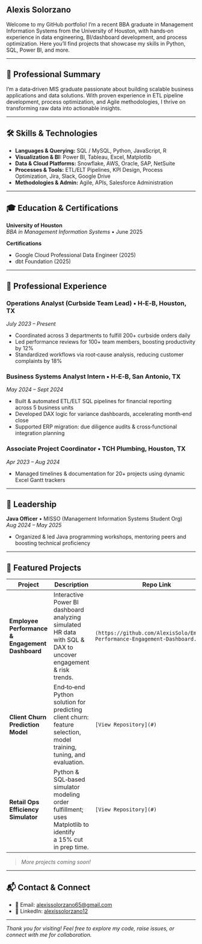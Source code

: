 
## Alexis Solorzano 

Welcome to my GitHub portfolio! I’m a recent BBA graduate in Management Information Systems from the University of Houston, with hands‑on experience in data engineering, BI/dashboard development, and process optimization. Here you’ll find projects that showcase my skills in Python, SQL, Power BI, and more.

---

## 📖 Professional Summary
I’m a data‑driven MIS graduate passionate about building scalable business applications and data solutions. With proven experience in ETL pipeline development, process optimization, and Agile methodologies, I thrive on transforming raw data into actionable insights.

---

## 🛠️ Skills & Technologies

- **Languages & Querying:** SQL / MySQL, Python, JavaScript, R  
- **Visualization & BI:** Power BI, Tableau, Excel, Matplotlib  
- **Data & Cloud Platforms:** Snowflake, AWS, Oracle, SAP, NetSuite  
- **Processes & Tools:** ETL/ELT Pipelines, KPI Design, Process Optimization, Jira, Slack, Google Drive  
- **Methodologies & Admin:** Agile, APIs, Salesforce Administration  

---

## 🎓 Education & Certifications

**University of Houston**  
_BBA in Management Information Systems_ • June 2025  

**Certifications**  
- Google Cloud Professional Data Engineer (2025)  
- dbt Foundation (2025)  

---

## 💼 Professional Experience

### Operations Analyst (Curbside Team Lead) • H‑E‑B, Houston, TX  
_July 2023 – Present_  
- Coordinated across 3 departments to fulfill 200+ curbside orders daily  
- Led performance reviews for 100+ team members, boosting productivity by 12%  
- Standardized workflows via root‑cause analysis, reducing customer complaints by 18%  

### Business Systems Analyst Intern • H‑E‑B, San Antonio, TX  
_May 2024 – Sept 2024_  
- Built & automated ETL/ELT SQL pipelines for financial reporting across 5 business units  
- Developed DAX logic for variance dashboards, accelerating month‑end close  
- Supported ERP migration: due diligence audits & cross‑functional integration planning  

### Associate Project Coordinator • TCH Plumbing, Houston, TX  
_Apr 2023 – Aug 2024_  
- Managed timelines & documentation for 20+ projects using dynamic Excel Gantt trackers  

---

## 🌟 Leadership

**Java Officer** • MISSO (Management Information Systems Student Org)  
_Aug 2024 – May 2025_  
- Organized & led Java programming workshops, mentoring peers and boosting technical proficiency  

---

## 🚀 Featured Projects

| Project                                   | Description                                                                                             | Repo Link                 |
| ----------------------------------------- | ------------------------------------------------------------------------------------------------------- | ------------------------- |
| **Employee Performance & Engagement Dashboard** | Interactive Power BI dashboard analyzing simulated HR data with SQL & DAX to uncover engagement & risk trends. | `(https://github.com/AlexisSolo/Employee-Performance-Engagement-Dashboard.git)`    |
| **Client Churn Prediction Model**         | End‑to‑end Python solution for predicting client churn: feature selection, model training, tuning, and evaluation. | `[View Repository](#)`    |
| **Retail Ops Efficiency Simulator**       | Python & SQL‑based simulator modeling order fulfillment; uses Matplotlib to identify a 15% cut in prep time. | `[View Repository](#)`    |

> _More projects coming soon!_  

---

## 📬 Contact & Connect

- 📧 Email: alexissolorzano65@gmail.com  
- 🔗 LinkedIn: [alexissolorzano12](https://www.linkedin.com/in/alexissolorzano12/)  

---

*Thank you for visiting! Feel free to explore my code, raise issues, or connect with me for collaboration.*  
```

